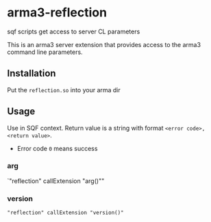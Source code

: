 # arma3-reflection
sqf scripts get access to server CL parameters


This is an arma3 server extension that provides access to the arma3  command line parameters.

## Installation

Put the `reflection.so` into your arma dir

## Usage

Use in SQF context. Return value is a string with format `<error code>,<return value>`.

* Error code `0` means success

### arg

`"reflection" callExtension "arg(<parametername>)""

### version

`"reflection" callExtension "version()"`

